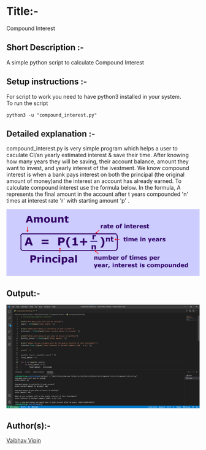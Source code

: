 # Title:-
  Compound Interest

## Short Description :-
  A simple python script to calculate Compound Interest

## Setup instructions :- 
  For script to work you need to have python3 installed in your system. <br>
  To run the script
  ```
  python3 -u "compound_interest.py"
  
  ```
## Detailed explanation :- 
  compound_interest.py is very simple program which helps a user to caculate CI/an yearly estimated interest & save their time. After knowing how many years they will be saving, their account balance, amount they want to invest, and yearly interest of the ivestment.
  We know compound interest is when a bank pays interest on both the principal (the original amount of money)and the interest an account has already earned.
  To calculate compound interest use the formula below. In the formula, A represents the final amount in the account after t years compounded 'n' times at interest rate 'r' with starting amount 'p' . 
  <p align = "center">
  <img src="./Images/formula_ci.png"/>
  </p>

## Output:- 
  <p align = "center">
  <img src="./Images/compound_interest.png"/>
  </p>
  
## Author(s):-
  [Vaibhav Vipin](http://github.com/Vaibhav-Vipin)

